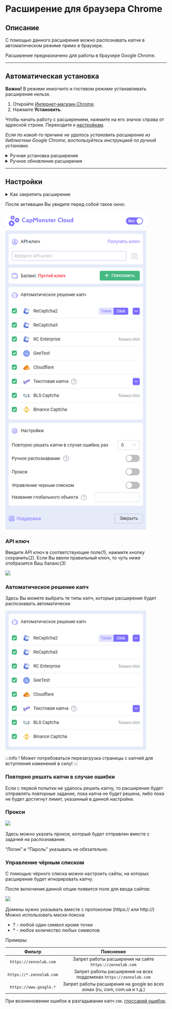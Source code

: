 ﻿---
sidebar_position: 0
---

# Расширение для браузера Chrome

## Описание
С помощью данного расширения можно распознавать капчи в автоматическом режиме прямо в браузере.

Расширение предназначено для работы в браузере Google Chrome.

-----
## Автоматическая установка
**Важно!** В режиме инкогнито и гостевом режиме устанавливать расширения нельзя.

1. Откройте [Интернет-магазин Chrome](https://chrome.google.com/webstore/detail/capmonster-cloud-%E2%80%94-automa/pabjfbciaedomjjfelfafejkppknjleh?hl=ru).
1. Нажмите **Установить**.

Чтобы начать работу с расширением, нажмите на его значок справа от адресной строки. Переходите к [настройкам](#настройки).

*Если по какой-то причине не удалось установить расширение из библиотеки Google Chrome, воспользуйтесь инструкцией по ручной установке.*

<details>
    <summary>Ручная установка расширения</summary>

1. Скачайте [архив с раcширением](https://drive.google.com/file/d/1W8vpo9tlNmJECXmoEaKCF0pzTQ_ml70f/view?usp=drive_link).

2. Распакуйте скачанный архив в папку с любым именем. 
   
   **ВНИМАНИЕ**: данную папку впоследствии удалять нельзя иначе расширение в браузере перестанет работать.
3. В браузере Google Chrome перейдите на страницу “Управление расширениями”, одним из трёх способов:
   1. Введите в адресную строку браузера chrome://extensions и нажмите клавишу Enter.
   2. Через меню: нажмите в правом верхнем углу (возле изображения профиля) три вертикальные точки, затем “Дополнительные инструменты”, потом “Расширения”.

  ![](./images/extension-main-firefox/Aspose.Words.d14847ca-5ce8-4c9f-8081-1ec99b44a6b3.004.png)

   3. Либо перейдите в настройки Google Chrome и справа в меню выберите пункт “Расширения” (в самом низу)

  ![](./images/extension-main-firefox/Aspose.Words.d14847ca-5ce8-4c9f-8081-1ec99b44a6b3.005.png)

4. Включите “Режим разработчика”
5. Снизу появится новое меню в котором нужно выбрать кнопку “Загрузить распакованное расширение”. 

  ![](./images/extension-main-firefox/Aspose.Words.d14847ca-5ce8-4c9f-8081-1ec99b44a6b3.006.png)

6. Появится стандартный для Вашей ОС диалог поиска файлов/директорий, отыщите и выберете папку, в которую распаковали архив.
7. После этого расширение должно появиться в списке установленных

![](./images/extension-main-firefox/Aspose.Words.d14847ca-5ce8-4c9f-8081-1ec99b44a6b3.007.png)

  </details>

<details>
    <summary>Ручное обновление расширения</summary>

Если вы устанавливаете расширение поверх предыдущей версии, то при обновлении исходных файлов расширения Вам так же нужно нажать кнопку обновить на странице “Управление расширениями” (как открыть эту страницу описано, выше в секции “Ручная установка”)

![](./images/extension-main-firefox/Aspose.Words.d14847ca-5ce8-4c9f-8081-1ec99b44a6b3.008.png)
</details>

-----
## Настройки
<details>
    <summary>Как закрепить расширение</summary>

По умолчанию вновь установленное расширение скрыто. Чтоб оно постоянно отображалось его нужно закрепить, кликнув на соответствующий значок.

![](./images/extension-main-firefox/Aspose.Words.d14847ca-5ce8-4c9f-8081-1ec99b44a6b3.009.png)
</details>

После активации Вы увидите перед собой такое окно:

![](./images/extension-main-firefox/ext.screen.ru.png) 
### <a name="id-расширениедлябраузера-apiключ"></a>API ключ
Введите API ключ в соответствующее поле(1), нажмите кнопку сохранить(2). Если Вы ввели правильный ключ, то чуть ниже отобразится Ваш баланс(3)

![](./images/extension-main-firefox/Aspose.Words.d14847ca-5ce8-4c9f-8081-1ec99b44a6b3.011.png) 

### <a name="id-расширениедлябраузера-автоматическоерешениекапч"></a>Автоматическое решение капч
Здесь Вы можете выбрать те типы капч, которые расширение будет распознавать автоматически

![](./images/extension-main-firefox/extension.example.png) 

:::info !
Может потребоваться перезагрузка страницы с капчей для вступления изменений в силу!
:::

### <a name="id-расширениедлябраузера-повторнорешатькапчивслучаеошибки"></a>Повторно решать капчи в случае ошибки
Если с первой попытки не удалось решить капчу, то расширение будет отправлять повторные задание, пока капча не будет решена, либо пока не будет достигнут лимит, указанный в данной настройке.

### <a name="id-расширениедлябраузера-прокси"></a>Прокси
![](./images/extension-main-firefox/Aspose.Words.d14847ca-5ce8-4c9f-8081-1ec99b44a6b3.013.png) 

Здесь можно указать прокси, который будет отправлен вместе с задачей на распознавание.

“Логин” и “Пароль” указывать не обязательно.

### <a name="id-расширениедлябраузера-управлениечёрнымсписком"></a>Управление чёрным списком
С помощью чёрного списка можно настроить сайты, на которых расширение будет игнорировать капчу.

После включения данной опции появится поле для ввода сайтов:

![](./images/extension-main-firefox/Aspose.Words.d14847ca-5ce8-4c9f-8081-1ec99b44a6b3.014.png) 

Домены нужно указывать вместе с протоколом (https:// или http://)
Можно использовать маски поиска:

- ? - любой один символ кроме точки
- \* - любое количество любых символов

Примеры:

|**Фильтр**|**Пояснение**|
| :-: | :-: |
|`https://zennolab.com`|Запрет работы расширения на сайте `https://zennolab.com`|
|`https://*.zennolab.com`|Запрет работы расширения на всех поддоменах `https://zennolab.com`|
|`https://www.google.*`|Запрет работы расширения на google во всех зонах (ru, com, com.ua и т.д.)|

При возникновении ошибок в разгадывании капч см. [глоссарий ошибок](/api/api-errors.md).
